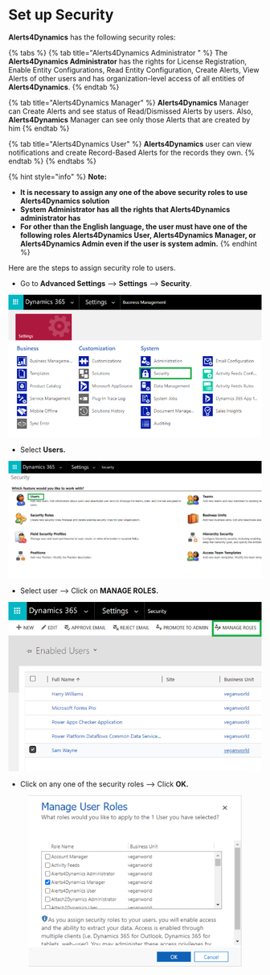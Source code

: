 # Set up Security

**Alerts4Dynamics** has the following security roles:

{% tabs %}
{% tab title="Alerts4Dynamics Administrator " %}
The **Alerts4Dynamics Administrator** has the rights for License Registration, Enable Entity Configurations, Read Entity Configuration, Create Alerts, View Alerts of other users and has organization-level access of all entities of **Alerts4Dynamics**.
{% endtab %}

{% tab title="Alerts4Dynamics Manager" %}
**Alerts4Dynamics** Manager can Create Alerts and see status of Read/Dismissed Alerts by users. Also, **Alerts4Dynamics** Manager can see only those Alerts that are created by him
{% endtab %}

{% tab title="Alerts4Dynamics User" %}
**Alerts4Dynamics** user can view notifications and create Record-Based Alerts for the records they own.
{% endtab %}
{% endtabs %}

{% hint style="info" %}
**Note:**&#x20;

* **It is necessary to assign any one of the above security roles to use Alerts4Dynamics solution**
* **System Administrator has all the rights that Alerts4Dynamics administrator has**
* **For other than the English language, the user must have one of the following roles Alerts4Dynamics User, Alerts4Dynamics Manager, or Alerts4Dynamics Admin even if the user is system admin.**
{% endhint %}

Here are the steps to assign security role to users.

* Go to **Advanced Settings** --> **Settings** --> **Security**.

![](<../../.gitbook/assets/aa (2).png>)

* Select **Users.**

![](../../.gitbook/assets/bb.png)

* Select user --> Click on **MANAGE ROLES.**

![](<../../.gitbook/assets/11 (2).png>)

* Click on any one of the security roles --> Click **OK.**

<figure><img src="../../.gitbook/assets/4 (2).png" alt=""><figcaption></figcaption></figure>
